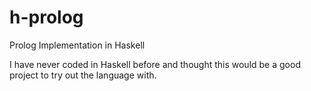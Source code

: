 # h-prolog
Prolog Implementation in Haskell

I have never coded in Haskell before and thought this would be a good project to try out the language with.
